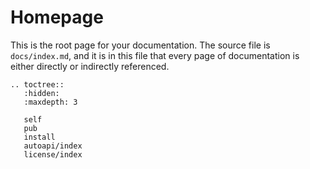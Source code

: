 # Homepage

This is the root page for your documentation. The source file is `docs/index.md`, and it is in this file that every page of documentation is either directly or indirectly referenced.

```{eval-rst}
.. toctree::
   :hidden:
   :maxdepth: 3

   self
   pub
   install
   autoapi/index
   license/index
```
